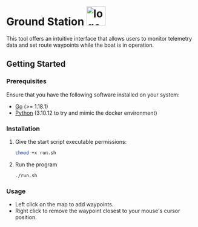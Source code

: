 # Ground Station <img src="https://github.com/user-attachments/assets/05a3d1d7-f5c2-4c9b-8a05-54f5ed727f80" alt="logo" width="50"/>

This tool offers an intuitive interface that allows users to monitor telemetry data and set route waypoints while the boat is in operation.

## Getting Started

### Prerequisites

Ensure that you have the following software installed on your system:

- [Go](https://go.dev/doc/install) (>= 1.18.1)
- [Python](https://www.python.org/downloads/) (3.10.12 to try and mimic the docker environment)

### Installation

1. Give the start script executable permissions:

   ```bash
   chmod +x run.sh
   ```

2. Run the program

   ```bash
   ./run.sh
   ```

### Usage

- Left click on the map to add waypoints.
- Right click to remove the waypoint closest to your mouse's cursor position.
